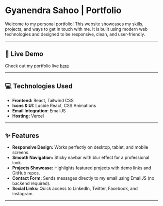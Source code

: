 # Gyanendra Sahoo | Portfolio

Welcome to my personal portfolio! This website showcases my skills, projects, and ways to get in touch with me. It is built using modern web technologies and designed to be responsive, clean, and user-friendly.

---

## 🚀 Live Demo

Check out my portfolio live [here](https://gyanendra-sahoo.vercel.app)

---

## 💻 Technologies Used

- **Frontend:** React, Tailwind CSS
- **Icons & UI:** Lucide React, CSS Animations
- **Email Integration:** EmailJS
- **Hosting:** Vercel

---

## ✨ Features

- **Responsive Design:** Works perfectly on desktop, tablet, and mobile screens.
- **Smooth Navigation:** Sticky navbar with blur effect for a professional look.
- **Projects Showcase:** Highlights featured projects with demo links and GitHub repos.
- **Contact Form:** Sends messages directly to my email using EmailJS (no backend required).
- **Social Links:** Quick access to LinkedIn, Twitter, Facebook, and Instagram.

---